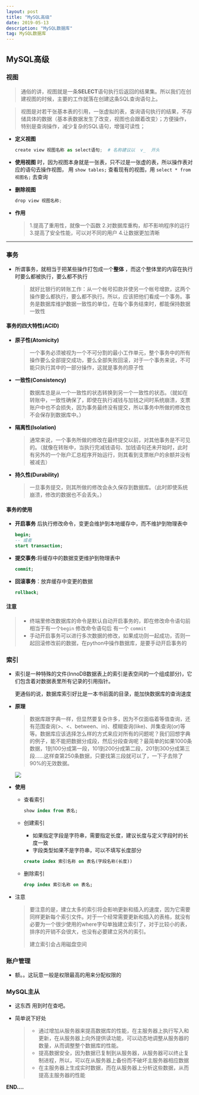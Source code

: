 ```yaml
---
layout: post
title: "MySQL高级"
date: 2019-05-13
description: "MySQL数据库"
tag: MySQL数据库
---
```



## MySQL高级

### 视图

> 通俗的讲，视图就是一条**SELECT**语句执行后返回的结果集。所以我们在创建视图的时候，主要的工作就落在创建这条SQL查询语句上。

> 视图是对若干张基本表的引用，一张虚拟的表，查询语句执行的结果，不存储具体的数据（基本表数据发生了改变，视图也会跟着改变）；方便操作，特别是查询操作，减少复杂的SQL语句，增强可读性；

* **定义视图**

  ```python
  create view 视图名称 as select语句;  # 名称建议以  v_  开头
  ```

* **使用视图** 时，因为视图本身就是一张表，只不过是一张虚的表，所以操作表对应的语句去操作视图，  用 `show tables;` 查看现有的视图，用 `select * from 视图名;` 去查询

* **删除视图**  

  ```python
  drop view 视图名称;
  ```

* **作用**

  > 1.提高了重用性，就像一个函数
  > 2.对数据库重构，却不影响程序的运行
  > 3.提高了安全性能，可以对不同的用户
  > 4.让数据更加清晰

------

### 事务

* 所谓事务，就相当于把某些操作打包成一个**整体** ，而这个整体里的内容在执行时要么都被执行，要么都不执行

  > 就好比银行的转账工作：从一个帐号扣款并使另一个帐号增款，这两个操作要么都执行，要么都不执行。所以，应该把他们看成一个事务。事务是数据库维护数据一致性的单位，在每个事务结束时，都能保持数据一致性

#### **事务的四大特性(ACID)**

* **原子性(Atomicity)**

  > 一个事务必须被视为一个不可分割的最小工作单元，整个事务中的所有操作要么全部提交成功，要么全部失败回滚，对于一个事务来说，不可能只执行其中的一部分操作，这就是事务的原子性

* **一致性(Consistency)**

  > 数据库总是从一个一致性的状态转换到另一个一致性的状态。（就如在转账中，一致性确保了，即使在执行减钱与加钱之间时系统崩溃，支票账户中也不会损失，因为事务最终没有提交，所以事务中所做的修改也不会保存到数据库中。）

* **隔离性(Isolation)**

  > 通常来说，一个事务所做的修改在最终提交以前，对其他事务是不可见的。（就像在转账中，当执行完减钱语句、加钱语句还未开始时，此时有另外的一个账户汇总程序开始运行，则其看到支票帐户的余额并没有被减去）

* **持久性(Durability)**

  > 一旦事务提交，则其所做的修改会永久保存到数据库。（此时即使系统崩溃，修改的数据也不会丢失。）

#### **事务的使用**

* **开启事务** 后执行修改命令，变更会维护到本地缓存中，而不维护到物理表中

  ```sql
  begin;
  -- 或者
  start transaction;
  ```

* **提交事务**:将缓存中的数据变更维护到物理表中

  ```sql
  commit;
  ```

* **回滚事务**：放弃缓存中变更的数据

  ```sql
  rollback;
  ```

#### 注意

> * 终端里修改数据库的命令是默认自动开启事务的，即在修改命令语句前相当于有一个`begin` 修改命令语句后 有一个 `commit`  
> * 手动开启事务可以进行多次数据的修改，如果成功则一起成功，否则一起回滚修改前的数据，在python中操作数据库，是要手动开启事务的

### 索引

* 索引是一种特殊的文件(InnoDB数据表上的索引是表空间的一个组成部分)，它们包含着对数据表里所有记录的引用指针。

  更通俗的说，数据库索引好比是一本书前面的目录，能加快数据库的查询速度

* **原理**

  > 数据库跟字典一样，但显然要复杂许多，因为不仅面临着等值查询，还有范围查询(>、<、between、in)、模糊查询(like)、并集查询(or)等等。数据库应该选择怎么样的方式来应对所有的问题呢？我们回想字典的例子，能不能把数据分成段，然后分段查询呢？最简单的如果1000条数据，1到100分成第一段，101到200分成第二段，201到300分成第三段……这样查第250条数据，只要找第三段就可以了，一下子去除了90%的无效数据。

  ![](https://FXHao.github.io/images/posts/MySQL/索引.jpg)

* **使用**

  * 查看索引

    ```sql
    show index from 表名;
    ```

  * 创建索引

    * 如果指定字段是字符串，需要指定长度，建议长度与定义字段时的长度一致
    * 字段类型如果不是字符串，可以不填写长度部分

    ```sql
    create index 索引名称 on 表名(字段名称(长度))
    ```

  * 删除索引

    ```sql
    drop index 索引名称 on 表名;
    ```

* 注意

  > 要注意的是，建立太多的索引将会影响更新和插入的速度，因为它需要同样更新每个索引文件。对于一个经常需要更新和插入的表格，就没有必要为一个很少使用的where字句单独建立索引了，对于比较小的表，排序的开销不会很大，也没有必要建立另外的索引。
  >
  > 建立索引会占用磁盘空间

### 账户管理

* 额。。这玩意一般是权限最高的用来分配权限的

### MySQL主从

* 这东西 用到时在查吧。

* 简单说下好处

  > - 通过增加从服务器来提高数据库的性能，在主服务器上执行写入和更新，在从服务器上向外提供读功能，可以动态地调整从服务器的数量，从而调整整个数据库的性能。
  > - 提高数据安全，因为数据已复制到从服务器，从服务器可以终止复制进程，所以，可以在从服务器上备份而不破坏主服务器相应数据
  > - 在主服务器上生成实时数据，而在从服务器上分析这些数据，从而提高主服务器的性能

**END....**